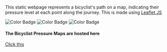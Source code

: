This static webpage represents a bicyclist's path on a map, indicating their pressure level at each point along the journey. This is made using [Leaflet JS](https://leafletjs.com/)

![Color Badge](https://img.shields.io/badge/Pressure-1-#FF6666)
![Color Badge](https://img.shields.io/badge/Pressure-2-#FF3333)
![Color Badge](https://img.shields.io/badge/Pressure-3-#FF0000)


#### The Bicyclist Pressure Maps are hosted here
[Click this](https://supersjgk.github.io/pressure-heatmap/)
